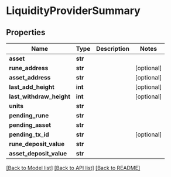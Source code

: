 # LiquidityProviderSummary

## Properties
Name | Type | Description | Notes
------------ | ------------- | ------------- | -------------
**asset** | **str** |  | 
**rune_address** | **str** |  | [optional] 
**asset_address** | **str** |  | [optional] 
**last_add_height** | **int** |  | [optional] 
**last_withdraw_height** | **int** |  | [optional] 
**units** | **str** |  | 
**pending_rune** | **str** |  | 
**pending_asset** | **str** |  | 
**pending_tx_id** | **str** |  | [optional] 
**rune_deposit_value** | **str** |  | 
**asset_deposit_value** | **str** |  | 

[[Back to Model list]](../README.md#documentation-for-models) [[Back to API list]](../README.md#documentation-for-api-endpoints) [[Back to README]](../README.md)

